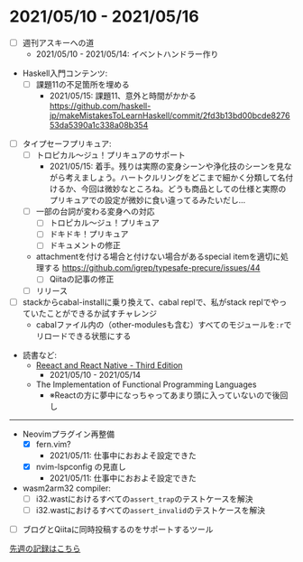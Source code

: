 # 2021/05/10 - 2021/05/16

- [ ] 週刊アスキーへの道
    - 2021/05/10 - 2021/05/14: イベントハンドラー作り
- Haskell入門コンテンツ:
    - [ ] 課題11の不足箇所を埋める
        - 2021/05/15: 課題11、意外と時間がかかる <https://github.com/haskell-jp/makeMistakesToLearnHaskell/commit/2fd3b13bd00bcde827653da5390a1c338a08b354>
- [ ] タイプセーフプリキュア:
    - [ ] トロピカル～ジュ！プリキュアのサポート
        - 2021/05/15: 着手。残りは実際の変身シーンや浄化技のシーンを見ながら考えましょう。ハートクルリングをどこまで細かく分類して名付けるか、今回は微妙なところね。どうも商品としての仕様と実際のプリキュアでの設定が微妙に食い違ってるみたいだし...
    - [ ] 一部の台詞が変わる変身への対応
        - [ ] トロピカル～ジュ！プリキュア
        - [ ] ドキドキ！プリキュア
        - [ ] ドキュメントの修正
    - attachmentを付ける場合と付けない場合があるspecial itemを適切に処理する <https://github.com/igrep/typesafe-precure/issues/44>
        - [ ] Qiitaの記事の修正
    - [ ] リリース
- [ ] stackからcabal-installに乗り換えて、cabal replで、私がstack replでやっていたことができるか試すチャレンジ
    - cabalファイル内の（other-modulesも含む）すべてのモジュールを`:r`でリロードできる状態にする
- 読書など:
    - [Reeact and React Native - Third Edition](https://www.packtpub.com/product/react-and-react-native-third-edition/9781839211140)
        - 2021/05/10 - 2021/05/14
    - The Implementation of Functional Programming Languages
        - ※Reactの方に夢中になっちゃってあまり頭に入っていないので後回し

------

- Neovimプラグイン再整備
    - [x] fern.vim?
        - 2021/05/11: 仕事中におおよそ設定できた
    - [x] nvim-lspconfig の見直し
        - 2021/05/11: 仕事中におおよそ設定できた
- wasm2arm32 compiler:
    - [ ] i32.wastにおけるすべての`assert_trap`のテストケースを解決
    - [ ] i32.wastにおけるすべての`assert_invalid`のテストケースを解決
- [ ] ブログとQiitaに同時投稿するのをサポートするツール

[先週の記録はこちら](https://github.com/igrep/daily-commits/blob/c563457b205aee91dff075f9d2d911aed50cecaf/yesterday.md)
